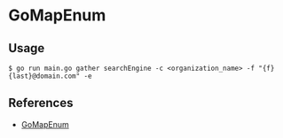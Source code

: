 # GoMapEnum

## Usage

`$ go run main.go gather searchEngine -c <organization_name> -f "{f}{last}@domain.com" -e`

## References

- [GoMapEnum](https://github.com/nodauf/GoMapEnum)